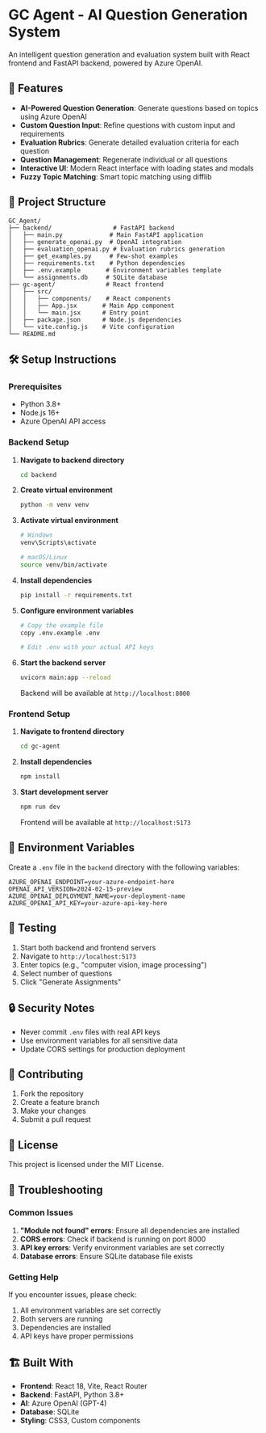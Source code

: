 # GC Agent - AI Question Generation System

An intelligent question generation and evaluation system built with React frontend and FastAPI backend, powered by Azure OpenAI.

## 🚀 Features

- **AI-Powered Question Generation**: Generate questions based on topics using Azure OpenAI
- **Custom Question Input**: Refine questions with custom input and requirements
- **Evaluation Rubrics**: Generate detailed evaluation criteria for each question
- **Question Management**: Regenerate individual or all questions
- **Interactive UI**: Modern React interface with loading states and modals
- **Fuzzy Topic Matching**: Smart topic matching using difflib

## 📁 Project Structure

```
GC_Agent/
├── backend/                 # FastAPI backend
│   ├── main.py             # Main FastAPI application
│   ├── generate_openai.py  # OpenAI integration
│   ├── evaluation_openai.py # Evaluation rubrics generation
│   ├── get_examples.py     # Few-shot examples
│   ├── requirements.txt    # Python dependencies
│   ├── .env.example       # Environment variables template
│   └── assignments.db     # SQLite database
├── gc-agent/              # React frontend
│   ├── src/
│   │   ├── components/    # React components
│   │   ├── App.jsx       # Main App component
│   │   └── main.jsx      # Entry point
│   ├── package.json      # Node.js dependencies
│   └── vite.config.js    # Vite configuration
└── README.md
```

## 🛠️ Setup Instructions

### Prerequisites
- Python 3.8+
- Node.js 16+
- Azure OpenAI API access

### Backend Setup

1. **Navigate to backend directory**
   ```bash
   cd backend
   ```

2. **Create virtual environment**
   ```bash
   python -m venv venv
   ```

3. **Activate virtual environment**
   ```bash
   # Windows
   venv\Scripts\activate
   
   # macOS/Linux
   source venv/bin/activate
   ```

4. **Install dependencies**
   ```bash
   pip install -r requirements.txt
   ```

5. **Configure environment variables**
   ```bash
   # Copy the example file
   copy .env.example .env
   
   # Edit .env with your actual API keys
   ```

6. **Start the backend server**
   ```bash
   uvicorn main:app --reload
   ```

   Backend will be available at `http://localhost:8000`

### Frontend Setup

1. **Navigate to frontend directory**
   ```bash
   cd gc-agent
   ```

2. **Install dependencies**
   ```bash
   npm install
   ```

3. **Start development server**
   ```bash
   npm run dev
   ```

   Frontend will be available at `http://localhost:5173`

## 🔧 Environment Variables

Create a `.env` file in the `backend` directory with the following variables:

```env
AZURE_OPENAI_ENDPOINT=your-azure-endpoint-here
OPENAI_API_VERSION=2024-02-15-preview
AZURE_OPENAI_DEPLOYMENT_NAME=your-deployment-name
AZURE_OPENAI_API_KEY=your-azure-api-key-here
```

## 🧪 Testing

1. Start both backend and frontend servers
2. Navigate to `http://localhost:5173`
3. Enter topics (e.g., "computer vision, image processing")
4. Select number of questions
5. Click "Generate Assignments"

## 🔒 Security Notes

- Never commit `.env` files with real API keys
- Use environment variables for all sensitive data
- Update CORS settings for production deployment

## 🤝 Contributing

1. Fork the repository
2. Create a feature branch
3. Make your changes
4. Submit a pull request

## 📄 License

This project is licensed under the MIT License.

## 🐛 Troubleshooting

### Common Issues

1. **"Module not found" errors**: Ensure all dependencies are installed
2. **CORS errors**: Check if backend is running on port 8000
3. **API key errors**: Verify environment variables are set correctly
4. **Database errors**: Ensure SQLite database file exists

### Getting Help

If you encounter issues, please check:
1. All environment variables are set correctly
2. Both servers are running
3. Dependencies are installed
4. API keys have proper permissions

## 🏗️ Built With

- **Frontend**: React 18, Vite, React Router
- **Backend**: FastAPI, Python 3.8+
- **AI**: Azure OpenAI (GPT-4)
- **Database**: SQLite
- **Styling**: CSS3, Custom components
